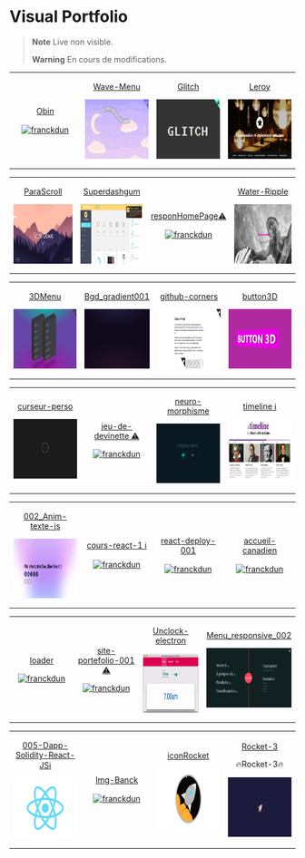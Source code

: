 # Visual Portfolio

> **Note**
> Live non visible.
> 
> **Warning**
> En cours de modifications.

<!-- presentation -->
<div align="center">
  <table>
	<tr>  
	   <td width="25%">
		<p align="center"><a href="https://github.com/franckdun/Obin" target="_blank" rel="noreferrer">Obin</a></p>
        	<p align="center">
        	<a href="https://0bin.net/" target="_blank" rel="noreferrer"> 
       		<img align="center" src="https://github.com/franckdun/Obin/blob/master/img/readme.PNG" width="200px" height="105px" alt="franckdun" /></a> </p>		
	   </td>
	   <td width="25%">
        	<p align="center"><a href="https://github.com/franckdun/Wave-Menu" target="_blank" rel="noreferrer">Wave-Menu</a></p>
        	<p align="center">
        	<a href="https://franckdun.github.io/Wave-Menu/" target="_blank" rel="noreferrer"> 
       		<img align="center" src="https://github.com/franckdun/Wave-Menu/blob/main/img/readme1.PNG" width="200px" height="105px" alt="franckdun" /></a> </p>		   
	   </td>       
	   <td width="25%">
		<p align="center"><a href="https://github.com/franckdun/Glitch" target="_blank" rel="noreferrer">Glitch</a></p>
        	<p align="center">
        	<a href="https://franckdun.github.io/Glitch/" target="_blank" rel="noreferrer"> 
       		<img align="center" src="https://github.com/franckdun/Glitch/blob/main/img/readme1.PNG" width="200px" height="105px" alt="franckdun" /></a> </p>		
	   </td>     
     	   <td width="25%">
		<p align="center"><a href="https://github.com/franckdun/leroy" target="_blank" rel="noreferrer">Leroy</a</p>
        	<p align="center">
        	<a href="https://franckdun.github.io/leroy/" target="_blank" rel="noreferrer"> 
      		<img align="center" src="https://github.com/franckdun/leroy/blob/main/img/readme.PNG" width="200px" height="105px" alt="franckdun" /></a> </p>		   
	   </td>      
	 </tr>
 </table>
</div>
<div align="center">
  <table>
	<tr>  
	   <td width="25%">
		<p align="center"><a href="https://github.com/franckdun/ParaScroll" target="_blank" rel="noreferrer">ParaScroll</a></p>
        	<p align="center">
        	<a href="https://franckdun.github.io/ParaScroll/" target="_blank" rel="noreferrer"> 
       		<img align="center" src="https://github.com/franckdun/ParaScroll/blob/main/img/readme.PNG" width="200px" height="105px" alt="franckdun" /></a> </p>		
	   </td>
	   <td width="25%">
		<p align="center"><a href="https://github.com/franckdun/Super-dashgum" target="_blank" rel="noreferrer">Superdashgum</a></p>
        	<p align="center">
        	<a href="https://franckdun.github.io/Super-dashgum/" target="_blank" rel="noreferrer"> 
       		<img align="center" src="https://github.com/franckdun/Super-dashgum/blob/main/readme.PNG" width="200px" height="105px" alt="franckdun" /></a> </p>		   
	   </td>       
	   <td width="25%">
		<p align="center"><a href="https://github.com/franckdun/responHomePage" target="_blank" rel="noreferrer">responHomePage⚠️</a</p>
        	<p align="center">
        	<a href="https://franckdun.github.io/responHomePage/" target="_blank" rel="noreferrer"> 
       		<img align="center" src="https://github.com/franckdun/responHomePage/blob/main/img/readme.PNG" width="200px" height="105px" alt="franckdun" /></a> </p>		
	   </td>     
     	   <td width="25%">
		<p align="center"><a href="https://github.com/franckdun/Water-Ripple" target="_blank" rel="noreferrer">Water-Ripple</a></p>
        	<p align="center">
        	<a href="https://franckdun.github.io/water-Ripple" target="_blank" rel="noreferrer"> 
      		<img align="center" src="https://github.com/franckdun/water-Ripple/blob/main/img/readme.PNG" width="200px" height="105px" alt="franckdun" /></a> </p>		   
	   </td>      
	 </tr>
 </table>
</div>
<div align="center">
  <table>
	<tr>  
	   <td width="25%">
		<p align="center"><a href="https://github.com/franckdun/3DMenu" target="_blank" rel="noreferrer">3DMenu</a></p>
        	<p align="center">
        	<a href="https://franckdun.github.io/3DMenu/" target="_blank" rel="noreferrer"> 
       		<img align="center" src="https://github.com/franckdun/3DMenu/blob/main/img/readme02.PNG" width="200px" height="105px" alt="franckdun" /></a> </p>		
	   </td>
	   <td width="25%">
		<p align="center"><a href="https://github.com/franckdun/Bgd_gradient001" target="_blank" rel="noreferrer">Bgd_gradient001</a></p>
        	<p align="center">
        	<a href="https://franckdun.github.io/Bgd_gradient001/" target="_blank" rel="noreferrer"> 
       		<img align="center" src="https://github.com/franckdun/Bgd_gradient001/blob/main/img/readme.PNG" width="200px" height="105px" alt="franckdun" /></a> </p>		   
	   </td>       
	   <td width="25%">
	   	<p align="center"><a href="https://github.com/franckdun/github-corners" target="_blank" rel="noreferrer">github-corners</a> </p>
        	<p align="center">
        	<a href="https://franckdun.github.io/github-corners/" target="_blank" rel="noreferrer"> 
       		<img align="center" src="https://github.com/franckdun/github-corners/blob/master/img/readme.PNG" width="200px" height="105px" alt="franckdun"/></a> </p>	   
	   </td>     
     	   <td width="25%">
        	<p align="center"><a href="https://github.com/franckdun/button3D" target="_blank" rel="noreferrer">button3D</a></p>
        	<p align="center">
        	<a href="https://franckdun.github.io/button3DcodePen/" target="_blank" rel="noreferrer"> 
      		<img align="center" src="https://github.com/franckdun/button3DcodePen/blob/main/src/button3d02.PNG" width="200px" height="105px" alt="franckdun"/></a></p>		   
	   </td>      
	 </tr>
 </table>
</div>
<div align="center">
  <table>
	<tr>  
	   <td width="25%">
	   <p align="center"><a href="https://github.com/franckdun/curseur-perso" target="_blank" rel="noreferrer">curseur-perso</a></p>
        	<p align="center">
        	<a href="https://franckdun.github.io/curseur-perso/" target="_blank" rel="noreferrer"> 
       		<img align="center" src="https://github.com/franckdun/curseur-perso/blob/main/src/Curseur-pointeur.PNG" width="200px" height="105px" alt="franckdun" /></a> </p>		
	   </td>
	   <td width="25%">
	   <p align="center"><a href="https://github.com/franckdun/jeu-de-devinette" target="_blank" rel="noreferrer">jeu-de-devinette ⚠️</a></p>
        	<p align="center">
        	<a href="https://franckdun.github.io/jeu-de-devinette/" target="_blank" rel="noreferrer"> 
       		<img align="center" src="https://user-images.githubusercontent.com/40036047/168306592-3b653d14-901c-4d0d-8cb3-957937ae6284.PNG" width="200px" height="105px" alt="franckdun" /></a> </p>		   
	   </td>       
	   <td width="25%">
	   <p align="center"><a href="https://github.com/franckdun/neuro-morphisme" target="_blank" rel="noreferrer">neuro-morphisme</a></p>
        	<p align="center">
        	<a href="https://franckdun.github.io/neuro-morphisme" rel="noreferrer"> 
       		<img align="center" src="https://github.com/franckdun/neuro-morphisme/blob/main/src/css/bouton.PNG" width="200px" height="105px" alt="franckdun" /></a> </p>		
	   </td>     
     	   <td width="25%">
		   <p align="center"><a href="https://github.com/franckdun/timeline" target="_blank" rel="noreferrer">timeline ℹ️</a></p>
        	<p align="center">
        	<a href="https://franckdun.github.io/timeline" target="_blank" rel="noreferrer"> 
      		<img align="center" src="https://github.com/franckdun/timeline/blob/main/img/Classiques.PNG" width="200px" height="105px" alt="franckdun" /></a> </p>	   
	   </td>      
	 </tr>
 </table>
</div>
<div align="center">
  <table>
	<tr>  
	   <td width="25%">
	   <p align="center"><a href="https://github.com/franckdun/002_Anim-texte-js" target="_blank" rel="noreferrer">002_Anim-texte-js</a></p>
        	<p align="center">
        	<a href="https://franckdun.github.io/002_Anim-texte-js/" target="_blank" rel="noreferrer"> 
       		<img align="center" src="https://github.com/franckdun/002_Anim-texte-js/blob/main/img/AnimReact.PNG" width="200px" height="105px" alt="franckdun" /></a> </p>	
	   </td>
	   <td width="25%">
	   <p align="center"><a href="https://github.com/franckdun/cours-react-1" target="_blank" rel="noreferrer">cours-react-1 ℹ️</a></p>
        	<p align="center">
        	<a href="https://github.com/franckdun/cours-react-1" target="_blank" rel="noreferrer"> 
       		<img align="center" src="https://user-images.githubusercontent.com/40036047/169093863-fbe8a43c-ae11-4d0e-8a8a-36a230efc3ec.PNG" width="200px" height="105px" alt="franckdun" /></a> </p>		   
	   </td>       
	   <td width="25%">
	   <p align="center"><a href="https://github.com/franckdun/react-deploy-001" target="_blank" rel="noreferrer">react-deploy-001</a></p>
        	<p align="center">
        	<a href="https://franckdun.github.io/react-deploy-001/" target="_blank" rel="noreferrer"> 
       		<img align="center" src="https://github.com/franckdun/react-deploy-001/blob/main/src/antonio.gif" width="200px" height="105px" alt="franckdun" /></a> </p>		
	   </td>     
     	   <td width="25%">
		   <p align="center"><a href="https://github.com/franckdun/accueil-canadien" target="_blank" rel="noreferrer">accueil-canadien</a></p>
        	<p align="center">
        	<a href="https://franckdun.github.io/accueil-canadien/" target="_blank" rel="noreferrer"> 
      		<img align="center" src="https://user-images.githubusercontent.com/40036047/167667895-54ec707c-0681-4096-83df-7f92346f0b4b.PNG" width="200px" height="105px" alt="franckdun" /></a> </p>		   
	   </td>      
	 </tr>
 </table>
</div>
<div align="center">
  <table>
	<tr>  
	   <td width="25%">
	   <p align="center"><a href="https://github.com/franckdun/loader" target="_blank" rel="noreferrer">loader</a></p>
        	<p align="center">
        	<a href="https://franckdun.github.io/loader_001/ " target="_blank" rel="noreferrer"> 
       		<img align="center" src="https://user-images.githubusercontent.com/40036047/167878838-b5ff0516-fa29-466d-a143-e93d887faa30.PNG" width="200px" height="105px" alt="franckdun" /></a> </p>	
	   </td>
	   <td width="25%">
	   <p align="center"><a href="https://github.com/franckdun/site-portefolio-001" target="_blank" rel="noreferrer">site-portefolio-001 ⚠️</a></p>
        	<p align="center">
        	<a href="https://github.com/franckdun/cours-react-1" target="_blank" rel="noreferrer"> 
       		<img align="center" src="https://user-images.githubusercontent.com/40036047/168304238-b2a6d872-a31e-452d-aeb4-825a26ff0b95.PNG" width="200px" height="105px" alt="franckdun" /></a> </p>		   
	   </td>       
	   <td width="25%">
	   <p align="center"><a href="https://github.com/franckdun/Unclock-electron" target="_blank" rel="noreferrer">Unclock-electron</a></p>
        	<p align="center">
        	<a href="https://franckdun.github.io/Unclock-electron/" target="_blank" rel="noreferrer"> 
       		<img align="center" src="https://github.com/ezralopez/unclock-electron/raw/master/assets/demo.gif "Unclock Demo" width="200px" height="105px" alt="franckdun" /></a> </p>
	   </td>     
     	   <td width="25%">
		   <p align="center"><a href="https://github.com/franckdun/Menu_responsive_002" target="_blank" rel="noreferrer">Menu_responsive_002</a></p>
        	<p align="center">
        	<a href="https://franckdun.github.io/Menu_responsive_002" target="_blank" rel="noreferrer"> 
      		<img align="center" src="https://github.com/franckdun/Menu_responsive_002/blob/main/img/readme.PNG" width="200px" height="105px" alt="franckdun" /></a> </p>		   
	   </td>      
	 </tr>
 </table>
</div>
<div align="center">
  <table>
	<tr>  
	   <td width="25%">
	   <p align="center"><a href="https://github.com/franckdun/005-Dapp-Solidity-React-JS" target="_blank" rel="noreferrer">005-Dapp-Solidity-React-JSℹ️</a></p>
        	<p align="center">
        	<a href="https://github.com/franckdun/005-Dapp-Solidity-React-JS" target="_blank" rel="noreferrer"> 
       		<img align="center" src="https://github.com/franckdun/005-Dapp-Solidity-React-JS/blob/main/react-app/src/logo.svg" width="200px" height="105px" alt="franckdun" /></a> </p>	
	   </td>
	   <td width="25%">
	   <p align="center"><a href="https://github.com/franckdun/Img-Banck" target="_blank" rel="noreferrer">Img-Banck</a></p>
        	<p align="center">
        	<a href="https://github.com/franckdun/Img-Banck" target="_blank" rel="noreferrer"> 
       		<img align="center" src="https://github.com/franckdun/Img-Banck/blob/main/img/gipcat.gif" width="200px" height="105px" alt="franckdun" /></a> </p>		   
	   </td>       
	   <td width="25%">
	   <p align="center"><a href="https://github.com/franckdun/iconRocket" target="_blank" rel="noreferrer">iconRocket</a></p>
        	<p align="center">
        	<a href="https://github.com/franckdun/iconRocket" target="_blank" rel="noreferrer"> 
       		<img align="center" src="https://github.com/franckdun/iconRocket/blob/main/img/readme.PNG" width="200px" height="105px" alt="franckdun" /></a> </p>
	   </td>     
     	   <td width="25%">
		   <p align="center"><a href="https://github.com/franckdun/" target="_blank" rel="noreferrer">Rocket-3</a></p>
        	<p align="center">🔥Rocket-3🔥</p>
        	<p align="center">
        	<a href="https://github.com/franckdun/Rocket-3" target="_blank" rel="noreferrer"> 
      		<img align="center" src="https://github.com/franckdun/Rocket-3/blob/main/img/readme.PNG" width="200px" height="105px" alt="franckdun" /></a> </p>		   
	   </td>      
	 </tr>
 </table>
</div>







